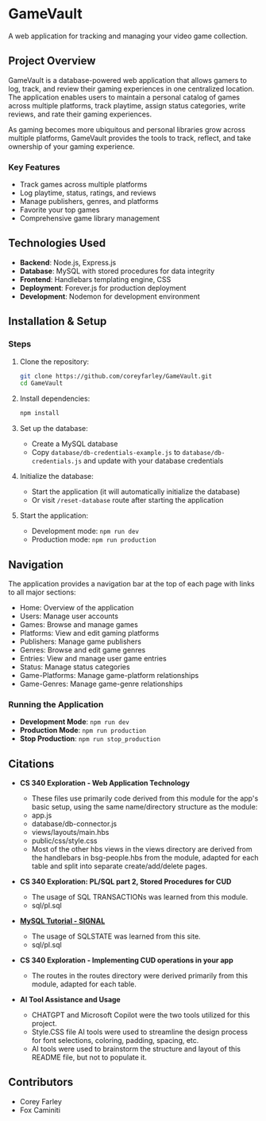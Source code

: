 # GameVault

A web application for tracking and managing your video game collection.

## Project Overview

GameVault is a database-powered web application that allows gamers to log, track, and review their gaming experiences in one centralized location. The application enables users to maintain a personal catalog of games across multiple platforms, track playtime, assign status categories, write reviews, and rate their gaming experiences.

As gaming becomes more ubiquitous and personal libraries grow across multiple platforms, GameVault provides the tools to track, reflect, and take ownership of your gaming experience.

### Key Features

- Track games across multiple platforms
- Log playtime, status, ratings, and reviews
- Manage publishers, genres, and platforms
- Favorite your top games
- Comprehensive game library management

## Technologies Used

- **Backend**: Node.js, Express.js
- **Database**: MySQL with stored procedures for data integrity
- **Frontend**: Handlebars templating engine, CSS
- **Deployment**: Forever.js for production deployment
- **Development**: Nodemon for development environment

## Installation & Setup

### Steps

1. Clone the repository:
   ```bash
   git clone https://github.com/coreyfarley/GameVault.git
   cd GameVault
   ```

2. Install dependencies:
   ```bash
   npm install
   ```

3. Set up the database:
   - Create a MySQL database
   - Copy `database/db-credentials-example.js` to `database/db-credentials.js` and update with your database credentials

4. Initialize the database:
   - Start the application (it will automatically initialize the database)
   - Or visit `/reset-database` route after starting the application

5. Start the application:
   - Development mode: `npm run dev`
   - Production mode: `npm run production`


## Navigation

The application provides a navigation bar at the top of each page with links to all major sections:
- Home: Overview of the application
- Users: Manage user accounts
- Games: Browse and manage games
- Platforms: View and edit gaming platforms
- Publishers: Manage game publishers
- Genres: Browse and edit game genres
- Entries: View and manage user game entries
- Status: Manage status categories
- Game-Platforms: Manage game-platform relationships
- Game-Genres: Manage game-genre relationships

### Running the Application

- **Development Mode**: `npm run dev`
- **Production Mode**: `npm run production`
- **Stop Production**: `npm run stop_production`

## Citations

- **CS 340 Exploration - Web Application Technology**
    - These files use primarily code derived from this module for the app's basic setup, using the same name/directory structure as the module:
    - app.js
    - database/db-connector.js
    - views/layouts/main.hbs
    - public/css/style.css
    - Most of the other hbs views in the views directory are derived from the handlebars in bsg-people.hbs from the module, adapted for each table and split into separate create/add/delete pages.
   
- **CS 340 Exploration: PL/SQL part 2, Stored Procedures for CUD**
    - The usage of SQL TRANSACTIONs was learned from this module.
    - sql/pl.sql
    
- **[MySQL Tutorial - SIGNAL](https://www.mysqltutorial.org/mysql-stored-procedure/mysql-signal/)**
    - The usage of SQLSTATE was learned from this site.
    - sql/pl.sql
    
- **CS 340 Exploration - Implementing CUD operations in your app**
    - The routes in the routes directory were derived primarily from this module, adapted for each table.

- **AI Tool Assistance and Usage**
    - CHATGPT and Microsoft Copilot were the two tools utilized for this project.
    - Style.CSS file AI tools were used to streamline the design process for font selections, coloring, padding, spacing, etc. 
    - AI tools were used to brainstorm the structure and layout of this README file, but not to populate it.

## Contributors

- Corey Farley
- Fox Caminiti
